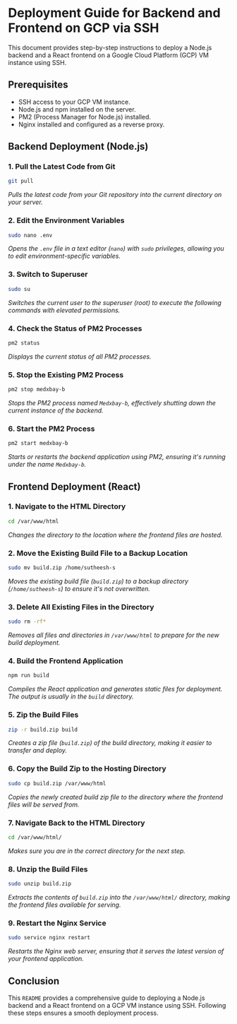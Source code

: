 


# Deployment Guide for Backend and Frontend on GCP via SSH

This document provides step-by-step instructions to deploy a Node.js backend and a React frontend on a Google Cloud Platform (GCP) VM instance using SSH.

## Prerequisites

- SSH access to your GCP VM instance.
- Node.js and npm installed on the server.
- PM2 (Process Manager for Node.js) installed.
- Nginx installed and configured as a reverse proxy.

## Backend Deployment (Node.js)

### 1. Pull the Latest Code from Git

```bash
git pull
```

*Pulls the latest code from your Git repository into the current directory on your server.*

### 2. Edit the Environment Variables

```bash
sudo nano .env
```

*Opens the `.env` file in a text editor (`nano`) with `sudo` privileges, allowing you to edit environment-specific variables.*

### 3. Switch to Superuser

```bash
sudo su
```

*Switches the current user to the superuser (root) to execute the following commands with elevated permissions.*

### 4. Check the Status of PM2 Processes

```bash
pm2 status
```

*Displays the current status of all PM2 processes.*

### 5. Stop the Existing PM2 Process

```bash
pm2 stop medxbay-b
```

*Stops the PM2 process named `Medxbay-b`, effectively shutting down the current instance of the backend.*

### 6. Start the PM2 Process

```bash
pm2 start medxbay-b
```

*Starts or restarts the backend application using PM2, ensuring it's running under the name `Medxbay-b`.*

## Frontend Deployment (React)

### 1. Navigate to the HTML Directory

```bash
cd /var/www/html
```

*Changes the directory to the location where the frontend files are hosted.*

### 2. Move the Existing Build File to a Backup Location

```bash
sudo mv build.zip /home/sutheesh-s
```

*Moves the existing build file (`build.zip`) to a backup directory (`/home/sutheesh-s`) to ensure it's not overwritten.*

### 3. Delete All Existing Files in the Directory

```bash
sudo rm -rf*
```

*Removes all files and directories in `/var/www/html` to prepare for the new build deployment.*

### 4. Build the Frontend Application

```bash
npm run build
```

*Compiles the React application and generates static files for deployment. The output is usually in the `build` directory.*

### 5. Zip the Build Files

```bash
zip -r build.zip build
```

*Creates a zip file (`build.zip`) of the build directory, making it easier to transfer and deploy.*

### 6. Copy the Build Zip to the Hosting Directory

```bash
sudo cp build.zip /var/www/html
```

*Copies the newly created build zip file to the directory where the frontend files will be served from.*

### 7. Navigate Back to the HTML Directory

```bash
cd /var/www/html/
```

*Makes sure you are in the correct directory for the next step.*

### 8. Unzip the Build Files

```bash
sudo unzip build.zip
```

*Extracts the contents of `build.zip` into the `/var/www/html/` directory, making the frontend files available for serving.*

### 9. Restart the Nginx Service

```bash
sudo service nginx restart
```

*Restarts the Nginx web server, ensuring that it serves the latest version of your frontend application.*

## Conclusion

This `README` provides a comprehensive guide to deploying a Node.js backend and a React frontend on a GCP VM instance using SSH. Following these steps ensures a smooth deployment process.
```

